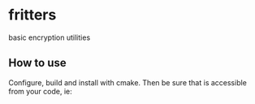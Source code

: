 # fritters
basic encryption utilities

## How to use

Configure, build and install with cmake. Then be sure that is accessible from your code, ie:

```

```



